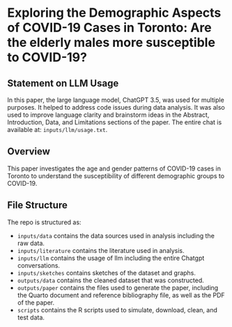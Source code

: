 # Exploring the Demographic Aspects of COVID-19 Cases in Toronto: Are the elderly males more susceptible to COVID-19?

## Statement on LLM Usage

In this paper, the large language model, ChatGPT 3.5, was used for multiple purposes. It helped to address code issues during data analysis. It was also used to improve language clarity and brainstorm ideas in the Abstract, Introduction, Data, and Limitations sections of the paper. The entire chat is available at: `inputs/llm/usage.txt`. 

## Overview

This paper investigates the age and gender patterns of COVID-19 cases in Toronto to understand the susceptibility of different demographic groups to COVID-19.

## File Structure

The repo is structured as:

-   `inputs/data` contains the data sources used in analysis including the raw data.
-   `inputs/literature` contains the literature used in analysis.
-   `inputs/llm` contains the usage of llm including the entire Chatgpt conversations.
-   `inputs/sketches` contains sketches of the dataset and graphs.
-   `outputs/data` contains the cleaned dataset that was constructed.
-   `outputs/paper` contains the files used to generate the paper, including the Quarto document and reference bibliography file, as well as the PDF of the paper. 
-   `scripts` contains the R scripts used to simulate, download, clean, and test data.